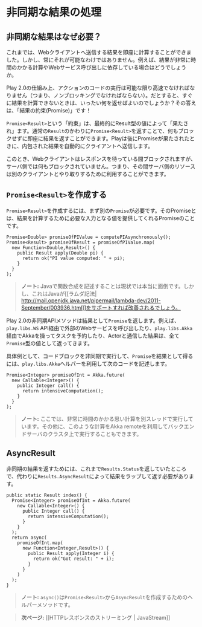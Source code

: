 <!--translated-->
<!--
# Handling asynchronous results
-->
# 非同期な結果の処理

<!--
## Why asynchronous results?
-->
## 非同期な結果はなぜ必要？

<!--
Until now, we were able to compute the result to send to the web client directly. This is not always the case: the result may depend of an expensive computation or on a long web service call.

Because of the way Play 2.0 works, action code must be as fast as possible (i.e. non blocking). So what should we return as result if we are not yet able to compute it? The response should be a promise of a result!

A `Promise<Result>` will eventually be redeemed with a value of type `Result`. By giving a `Promise<Result>` instead of a normal `Result`, we are able to compute the result quickly without blocking anything. Play will then serve this result as soon as the promise is redeemed. 

The web client will be blocked while waiting for the response but nothing will be blocked on the server, and server resources can be used to serve other clients.
-->
これまでは、Webクライアントへ送信する結果を即座に計算することができました。しかし、常にそれが可能なわけではありません。例えば、結果が非常に時間のかかる計算やWebサービス呼び出しに依存している場合はどうでしょうか。

Play 2.0の仕組み上、アクションのコードの実行は可能な限り高速でなければなりません（つまり、ノンブロッキングでなければならない）。だとすると、すぐに結果を計算できないときは、いったい何を返せばよいのでしょうか？その答えは、「結果の約束(Promise)」です！

`Promise<Result>`という「約束」は、最終的にResult型の値によって「果たされ」ます。通常の`Result`のかわりに`Promise<Result>`を返すことで、何もブロックせずに即座に結果を返すことができます。Playは後にPromiseが果たされたときに、内包された結果を自動的にクライアントへ送信します。

このとき、Webクライアントはレスポンスを待っている間ブロックされますが、サーバ側では何もブロックされていません。つまり、その間サーバ側のリソースは別のクライアントとやり取りするために利用することができます。

<!--
## How to create a `Promise<Result>`
-->
## `Promise<Result>`を作成する

<!--
To create a `Promise<Result>` we need another promise first: the promise that will give us the actual value we need to compute the result:  
-->
`Promise<Result>`を作成するには、まず別の`Promise`が必要です。そのPromiseとは、結果を計算するために必要な入力となる値を提供してくれるPromiseのことです。

```
Promise<Double> promiseOfPIValue = computePIAsynchronously();
Promise<Result> promiseOfResult = promiseOfPIValue.map(
  new Function<Double,Result>() {
    public Result apply(Double pi) {
      return ok("PI value computed: " + pi);
    } 
  }
);
```

<!--
> **Note:** Writing functional composition in Java is really verbose for at the moment, but it should be better when Java supports [[lambda notation| http://mail.openjdk.java.net/pipermail/lambda-dev/2011-September/003936.html]].

Play 2.0 asynchronous API methods give you a `Promise`. This is the case when you are calling an external web service using the `play.libs.WS` API, or if you are using Akka to schedule asynchronous tasks or to communicate with Actors using `play.libs.Akka`.

A simple way to execute a block of code asynchronously and to get a `Promise` is to use the `play.libs.Akka` helpers:
-->
> **ノート:** Javaで関数合成を記述することは現状では本当に面倒です。しかし、これはJavaが[[ラムダ記法| http://mail.openjdk.java.net/pipermail/lambda-dev/2011-September/003936.html]]をサポートすれば改善されるでしょう。

Play 2.0の非同期APIメソッドは結果として`Promise`を返します。例えば、`play.libs.WS` API経由で外部のWebサービスを呼び出したり、`play.libs.Akka`経由でAkkaを操ってタスクを予約したり、Actorと通信した結果は、全て`Promise`型の値として返ってきます。

具体例として、コードブロックを非同期で実行して、`Promise`を結果として得るには、`play.libs.Akka`ヘルパーを利用して次のコードを記述します。


```
Promise<Integer> promiseOfInt = Akka.future(
  new Callable<Integer>() {
    public Integer call() {
      return intensiveComputation();
    }
  }
);
```

<!--
> **Note:** Here, the intensive computation will just be run on another thread. It is also possible to run it remotely on a cluster of backend servers using Akka remote.
-->
> **ノート:** ここでは、非常に時間のかかる思い計算を別スレッドで実行しています。その他に、このような計算をAkka remoteを利用してバックエンドサーバのクラスタ上で実行することもできます。

<!--
## AsyncResult

While we were using `Results.Status` until now, to send an asynchronous result we need an `Results.AsyncResult` that wraps the actual result:
-->
## AsyncResult

非同期の結果を返すためには、これまで`Results.Status`を返していたところで、代わりに`Results.AsyncResult`によって結果をラップして返す必要があります。

```
public static Result index() {
  Promise<Integer> promiseOfInt = Akka.future(
    new Callable<Integer>() {
      public Integer call() {
        return intensiveComputation();
      }
    }
  );
  return async(
    promiseOfInt.map(
      new Function<Integer,Result>() {
        public Result apply(Integer i) {
          return ok("Got result: " + i);
        } 
      }
    )
  );
}
```

<!--
> **Note:** `async()` is an helper method building an `AsyncResult` from a `Promise<Result>`.
-->
> **ノート:** `async()`は`Promise<Result>`から`AsyncResult`を作成するためのヘルパーメソッドです。

<!--
> **Next:** [[Streaming HTTP responses | JavaStream]]
-->
> **次ページ:** [[HTTPレスポンスのストリーミング | JavaStream]]